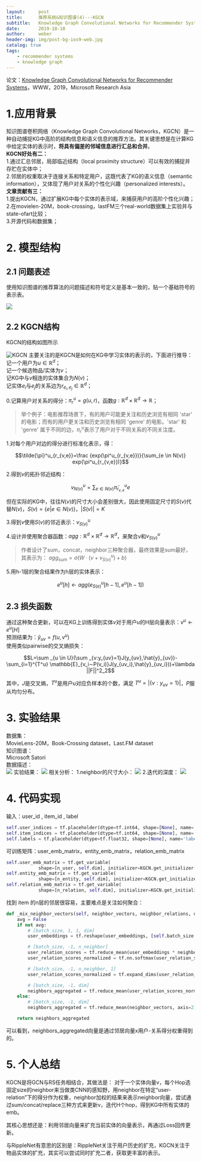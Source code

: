 ```yaml
---
layout:     post
title:      推荐系统&知识图谱(4)---KGCN
subtitle:   Knowledge Graph Convolutional Networks for Recommender Systems
date:       2019-10-10
author:     weber
header-img: img/post-bg-ios9-web.jpg
catalog: true
tags:
    - recommender systems
    - knowledge graph
---
```

论文：[Knowledge Graph Convolutional Networks for Recommender Systems](https://arxiv.org/abs/1904.12575)，WWW，2019，Microsoft Research Asia

 # 1.应用背景

知识图谱卷积网络（Knowledge Graph Convolutional Networks，KGCN）是一种自动捕捉KG中高阶的结构信息和语义信息的推荐方法。其关键思想是在计算KG中给定实体的表示时，**将具有偏差的邻域信息进行汇总和合并**。  
**KGCN好处有二：**  
1.通过汇总邻居，局部临近结构（local proximity structure）可以有效的捕捉并存贮在实体中；  
2.邻居的权重取决于连接关系和特定用户，这既代表了KG的语义信息（semantic information），又体现了用户对关系的个性化兴趣（personalized interests）。  
**文章贡献有三：**  
1.提出KGCN，通过扩展KG中每个实体的表示域，来捕获用户的高阶个性化兴趣；  
2.在movielen-20M，book-crossing，lastFM三个real-world数据集上实验并与state-ofart比较；  
3.开源代码和数据集；  
# 2. 模型结构
## 2.1 问题表述
使用知识图谱的推荐算法的问题描述和符号定义是基本一致的，贴一个基础符号的表示表。

![](https://tva1.sinaimg.cn/large/00831rSTly1gcvtoocz57j30hw06bjs8.jpg)
## 2.2 KGCN结构
KGCN的结构如图所示

![KGCN](https://tva1.sinaimg.cn/large/00831rSTly1gcvtoot6q1j30m20d7adc.jpg)
主要关注的是KGCN是如何在KG中学习实体的表示的，下面进行推导：  
记一个用户为$u \in \mathbb{R}^d$；  
记一个候选物品/实体为$v$；  
记KG中与$v$相连的实体集合为$N(v)$；  
记实体$e_i$与$e_j$的关系边为$r_{e_i,e_j} \in \mathbb{R}^d$；  

0.记算用户对关系的得分：$\pi^u_r=g(u,r)$，函数$g:  \mathbb{R}^d \times  \mathbb{R}^d  \rightarrow  \mathbb{R}$；
>举个例子：电影推荐场景下，有的用户可能更关注和历史浏览有相同 'star' 的电影；而有的用户更关注和历史浏览有相同 'genre' 的电影。'star' 和 'genre' 属于不同的边，$\pi^u_r$表示了用户对于不同关系的不同关注度。

1.对每个用户对边的得分进行标准化表示，得：

$$\tilde{\pi}^u_{r_{v,e}}=\frac {exp(\pi^u_{r_{v,e}})}{\sum_{e \in N(v)} exp(\pi^u_{r_{v,e}})}$$

2.得到$v$的拓扑邻近结构：

$$v^u_{N(v)}=\sum _{e \in N(v)} \tilde{\pi}^u_{r_{v,e}}e$$

但在实际的KG中，往往$N(v)$的尺寸大小会差别很大，因此使用固定尺寸的$S(v)$代替$N(v)$，$S(v)=\{e|e \in N(v) \} ，|S(v)|=K$  

3.得到$v$使用$S(v)$的邻近表示：$v^u_{S(v)}$

4.设计并使用聚合器函数：$agg:\mathbb{R}^d \times \mathbb{R}^d \rightarrow \mathbb{R}^d$，来聚合$v$和$v^u_{S(v)}$
>作者设计了sum，concat，neighbor三种聚合器，最终效果是sum最好，其表示为：
>$agg_{sum}=\sigma(W·(v+v^u_{S(v)})+b)$

5.用h-1层的聚合结果作为h层的实体表示：

$$e^u[h] \leftarrow agg(e^u_{S(e)}[h-1],e^u[h-1])$$

## 2.3 损失函数
通过这种聚合更新，可以在KG上训练得到实体$v$对于用户$u$的H层向量表示：$v^u \leftarrow e^u[H]$  
预测结果为：$\hat{y}_{uv}=f(u,v^u)$  
使用类似pairwise的交叉熵损失：  

$$L=\sum _{u \in U}(\sum _{v:y_{uv}=1}J(y_{uv},\hat{y}_{uv})-\sum_{i=1}^{T^u} \mathbb{E}_{v_i∼P(v_i)}J(y_{uv_i},\hat{y}_{uv_i}))+\lambda ||F||^2_2$$

其中，$J$是交叉熵，$T^u$是用户$u$对应负样本的个数，满足 $T^u=|\{ v:y_{uv}=1 \}|$，$P$服从均匀分布。
# 3. 实验结果
数据集：  
MovieLens-20M，Book-Crossing dataset，Last.FM dataset  
知识图谱：  
Microsoft Satori  
数据描述：  
![](https://tva1.sinaimg.cn/large/00831rSTly1gcvtoqc2jgj30lg0dwtah.jpg)
实验结果：
![](https://tva1.sinaimg.cn/large/00831rSTly1gcvtoriufij30yg0c3th8.jpg)
相关分析：
1.neighbor的尺寸大小：
![](https://tva1.sinaimg.cn/large/00831rSTly1gcvtot7xsbj30ku076wfl.jpg)
2.迭代的深度：
![](https://tva1.sinaimg.cn/large/00831rSTly1gcvtothzqej30kz073my7.jpg)
# 4. 代码实现
输入：user_id , item_id , label
```python
self.user_indices = tf.placeholder(dtype=tf.int64, shape=[None], name='user_indices')
self.item_indices = tf.placeholder(dtype=tf.int64, shape=[None], name='item_indices')
self.labels = tf.placeholder(dtype=tf.float32, shape=[None], name='labels')
```
可训练矩阵：user_emb_matrix，entity_emb_matrix，relation_emb_matrix
```python
self.user_emb_matrix = tf.get_variable(
            shape=[n_user, self.dim], initializer=KGCN.get_initializer(), name='user_emb_matrix')
self.entity_emb_matrix = tf.get_variable(
            shape=[n_entity, self.dim], initializer=KGCN.get_initializer(), name='entity_emb_matrix')
self.relation_emb_matrix = tf.get_variable(
            shape=[n_relation, self.dim], initializer=KGCN.get_initializer(), name='relation_emb_matrix')
```
找到 item 的n层的邻居很容易，主要难点是关注如何聚合：
```python
def _mix_neighbor_vectors(self, neighbor_vectors, neighbor_relations, user_embeddings):
    avg = False
    if not avg:
        # [batch_size, 1, 1, dim]
        user_embeddings = tf.reshape(user_embeddings, [self.batch_size, 1, 1, self.dim])

        # [batch_size, -1, n_neighbor]
        user_relation_scores = tf.reduce_mean(user_embeddings * neighbor_relations, axis=-1)
        user_relation_scores_normalized = tf.nn.softmax(user_relation_scores, dim=-1)

        # [batch_size, -1, n_neighbor, 1]
        user_relation_scores_normalized = tf.expand_dims(user_relation_scores_normalized, axis=-1)

        # [batch_size, -1, dim]
        neighbors_aggregated = tf.reduce_mean(user_relation_scores_normalized * neighbor_vectors, axis=2)
    else:
        # [batch_size, -1, dim]
        neighbors_aggregated = tf.reduce_mean(neighbor_vectors, axis=2)

    return neighbors_aggregated
```
可以看到，neighbors_aggregated向量是通过邻居向量x用户-关系得分权重得到的。


# 5. 个人总结
KGCN是将GCN与RS任务相结合，其做法是：
对于一个实体向量v，每个Hop选固定size的neighbor来当做类CNN的感知野，用neighbor在特定“user-relation”下的得分作为权重，neighbor加权的结果来表示neighbor向量，尝试通过sum/concat/replace三种方式来更新v，迭代H个hop，得到KG中所有实体的emb。

其核心思想还是：利用邻居向量来扩充当前实体的向量表示，再通过Loss回传更新。

与RippleNet有意思的区别是：RippleNet关注于用户历史的扩充，KGCN关注于物品实体的扩充，其实可以尝试同时扩充二者，获取更丰富的表示。
